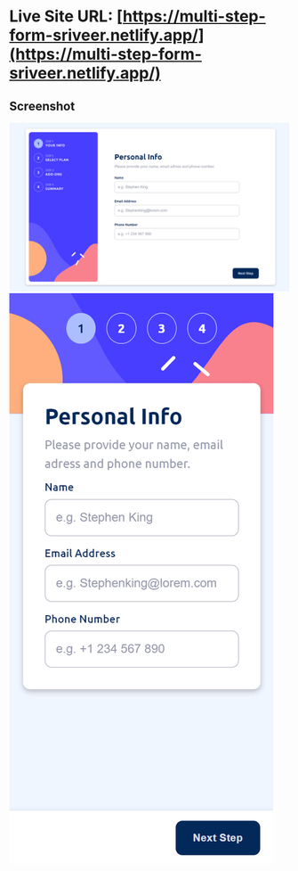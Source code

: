 # Live Site URL: [https://multi-step-form-sriveer.netlify.app/](https://multi-step-form-sriveer.netlify.app/)
## Screenshot
![desktop screenshot](./desktop-screenshot.png)
![desktop screenshot](./mobile-screenshot.png)
